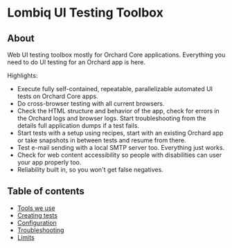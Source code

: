 # Lombiq UI Testing Toolbox



## About

Web UI testing toolbox mostly for Orchard Core applications. Everything you need to do UI testing for an Orchard app is here.

Highlights:

- Execute fully self-contained, repeatable, parallelizable automated UI tests on Orchard Core apps.
- Do cross-browser testing with all current browsers.
- Check the HTML structure and behavior of the app, check for errors in the Orchard logs and browser logs. Start troubleshooting from the details full application dumps if a test fails.
- Start tests with a setup using recipes, start with an existing Orchard app or take snapshots in between tests and resume from there.
- Test e-mail sending with a local SMTP server too. Everything just works.
- Check for web content accessibility so people with disabilities can user your app properly too.
- Reliability built in, so you won't get false negatives.


## Table of contents

- [Tools we use](Docs/Tools.md)
- [Creating tests](Docs/CreatingTests.md)
- [Configuration](Docs/Configuration.md)
- [Troubleshooting](Docs/Troubleshooting.md)
- [Limits](Docs/Limits.md)
